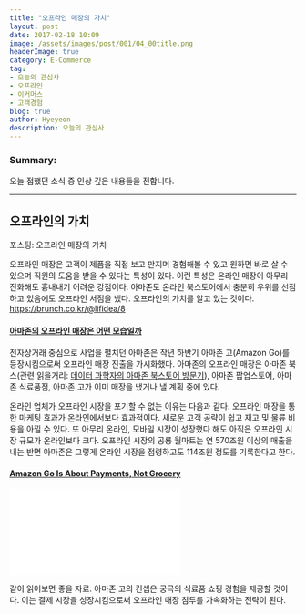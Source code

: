 ```yaml
---
title: "오프라인 매장의 가치"
layout: post
date: 2017-02-18 10:09
image: /assets/images/post/001/04_00title.png
headerImage: true
category: E-Commerce
tag:
- 오늘의 관심사
- 오프라인
- 이커머스
- 고객경험
blog: true
author: Hyeyeon
description: 오늘의 관심사
---
```


### Summary:

오늘 접했던 소식 중 인상 깊은 내용들을 전합니다.

---

## 오프라인의 가치

포스팅: 오프라인 매장의 가치

오프라인 매장은 고객이 제품을 직접 보고 만지며 경험해볼 수 있고 원하면 바로 살 수 있으며 직원의 도움을 받을 수 있다는 특성이 있다. 이런 특성은 온라인 매장이 아무리 진화해도 흉내내기 어려운 강점이다. 아마존도 온라인 북스토어에서 충분히 우위를 선점하고 있음에도 오프라인 서점을 냈다. 오프라인의 가치를 알고 있는 것이다.
 https://brunch.co.kr/@lifidea/8


#### [아마존의 오프라인 매장은 어떤 모습일까](http://outstanding.kr/amazonoffline20170216/)

전자상거래 중심으로 사업을 펼치던 아마존은 작년 하반기 아마존 고(Amazon Go)를 등장시킴으로써 오프라인 매장 진출을 가시화했다. 아마존의 오프라인 매장은 아마존 북스(관련 읽을거리: [데이터 과학자의 아마존 북스토어 방문기](https://brunch.co.kr/@lifidea/8)), 아마존 팝업스토어, 아마존 식료품점, 아마존 고가 이미 매장을 냈거나 낼 계획 중에 있다.  

온라인 업체가 오프라인 시장을 포기할 수 없는 이유는 다음과 같다. 오프라인 매장을 통한 마케팅 효과가 온라인에서보다 효과적이다. 새로운 고객 공략이 쉽고 재고 및 물류 비용을 아낄 수 있다. 또 아무리 온라인, 모바일 시장이 성장했다 해도 아직은 오프라인 시장 규모가 온라인보다 크다. 오프라인 시장의 공룡 월마트는 연 570조원 이상의 매출을 내는 반면 아마존은 그렇게 온라인 시장을 점령하고도 114조원 정도를 기록한다고 한다.

#### [Amazon Go Is About Payments, Not Grocery](http://www.forbes.com/sites/groupthink/2017/01/20/amazon-go-is-about-payments-not-grocery/#1a24dbc1498a)

<iframe src='//players.brightcove.net/2097119709001/4kXWOFbfYx_default/index.html?videoId=5245153542001' allowfullscreen frameborder=0></iframe>

같이 읽어보면 좋을 자료. 아마존 고의 컨셉은 궁극의 식료품 쇼핑 경험을 제공할 것이다. 이는 결제 시장을 성장시킴으로써 오프라인 매장 침투를 가속화하는 전략이 된다.
